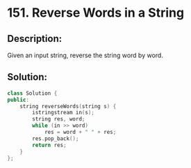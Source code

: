 # 151. Reverse Words in a String

## Description:

Given an input string, reverse the string word by word.

## Solution:

```c++
class Solution {
public:
    string reverseWords(string s) {
        istringstream in(s);
        string res, word;
        while (in >> word) 
            res = word + " " + res;
        res.pop_back();
        return res;
    }
};
```
<!-- 
remark：

-  -->
